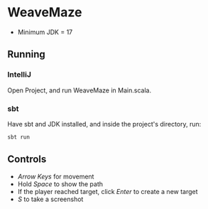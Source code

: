 # WeaveMaze

- Minimum JDK = 17

## Running

### IntelliJ

Open Project, and run WeaveMaze in Main.scala.

### sbt
Have sbt and JDK installed, and inside the project's directory, run:

```bash
sbt run
```

## Controls

- *Arrow Keys* for movement
- Hold *Space* to show the path
- If the player reached target, click *Enter* to create a new target
- *S* to take a screenshot
